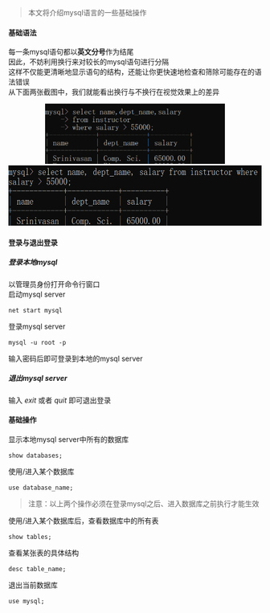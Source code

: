 > 本文将介绍mysql语言的一些基础操作

#### 基础语法
每一条mysql语句都以**英文分号**作为结尾  
因此，不妨利用换行来对较长的mysql语句进行分隔  
这样不仅能更清晰地显示语句的结构，还能让你更快速地检查和筛除可能存在的语法错误   
从下面两张截图中，我们就能看出换行与不换行在视觉效果上的差异  
<div align='center'>
    <img src='/images/1-1.png' height=120px>
    <img src='/images/1-2.png' height=120px>
</div>


#### 登录与退出登录
##### 登录本地mysql
以管理员身份打开命令行窗口  
启动mysql server
```
net start mysql
```
登录mysql server
```
mysql -u root -p
```
输入密码后即可登录到本地的mysql server

##### 退出mysql server
输入 *exit* 或者 *quit* 即可退出登录

#### 基础操作
显示本地mysql server中所有的数据库
```
show databases;
```
使用/进入某个数据库
```
use database_name;
```
> 注意：以上两个操作必须在登录mysql之后、进入数据库之前执行才能生效

使用/进入某个数据库后，查看数据库中的所有表
```
show tables;
```
查看某张表的具体结构
```
desc table_name;
```
退出当前数据库
```
use mysql;
```
